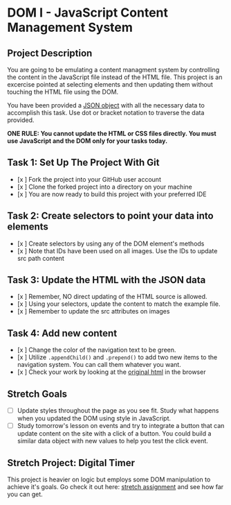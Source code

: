 # DOM I - JavaScript Content Management System

## Project Description
You are going to be emulating a content managment system by controlling the content in the JavaScript file instead of the HTML file. This project is an excercise pointed at selecting elements and then updating them without touching the HTML file using the DOM.

You have been provided a [JSON object](js/index.js) with all the necessary data to accomplish this task.  Use dot or bracket notation to traverse the data provided.

**ONE RULE: You cannot update the HTML or CSS files directly.  You must use JavaScript and the DOM only for your tasks today.**

## Task 1: Set Up The Project With Git

* [x ] Fork the project into your GitHub user account
* [x ] Clone the forked project into a directory on your machine
* [x ] You are now ready to build this project with your preferred IDE

## Task 2: Create selectors to point your data into elements
* [x ] Create selectors by using any of the DOM element's methods
* [x ] Note that IDs have been used on all images.  Use the IDs to update src path content

## Task 3: Update the HTML with the JSON data
* [x ] Remember, NO direct updating of the HTML source is allowed.
* [x ] Using your selectors, update the content to match the example file.
* [x ] Remember to update the src attributes on images

## Task 4: Add new content
* [x ] Change the color of the navigation text to be green.
* [x ] Utilize `.appendChild()` and `.prepend()` to add two new items to the navigation system. You can call them whatever you want.
* [x ] Check your work by looking at the [original html](original.html) in the browser

## Stretch Goals
* [ ] Update styles throughout the page as you see fit.  Study what happens when you updated the DOM using style in JavaScript.  
* [ ] Study tomorrow's lesson on events and try to integrate a button that can update content on the site with a click of a button.  You could build a similar data object with new values to help you test the click event.

## Stretch Project: Digital Timer
This project is heavier on logic but employs some DOM manipulation to achieve it's goals.  Go check it out here: [stretch assignment](stretch-assignment) and see how far you can get. 
